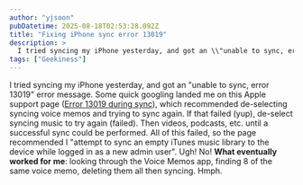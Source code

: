 ```yaml
---
author: "yjsoon"
pubDatetime: 2025-08-18T02:53:28.092Z
title: "Fixing iPhone sync error 13019"
description: >
  I tried syncing my iPhone yesterday, and got an \\"unable to sync, error 13019\\" error message. Some quick googling landed me on this Apple support p...
tags: ["Geekiness"]
---
```






I tried syncing my iPhone yesterday, and got an "unable to sync, error 13019" error message. Some quick googling landed me on this Apple support page ([Error 13019 during sync](http://support.apple.com/kb/TS2830)), which recommended de-selecting syncing voice memos and trying to sync again. If that failed (yup), de-select syncing music to try again (failed). Then videos, podcasts, etc. until a successful sync could be performed. All of this failed, so the page recommended I "attempt to sync an empty iTunes music library to the device while logged in as a new admin user". Ugh! No! **What eventually worked for me**: looking through the Voice Memos app, finding 8 of the same voice memo, deleting them all then syncing. Hmph.